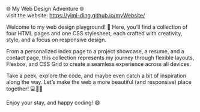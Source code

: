 🌐 My Web Design Adventure 🌐  
visit the website: https://yimi-ding.github.io/myWebsite/

Welcome to my web design playground! 🎉 Here, you’ll find a collection of four HTML pages and one CSS stylesheet, each crafted with creativity, style, and a focus on responsive design.   

From a personalized index page to a project showcase, a resume, and a contact page, this collection represents my journey through flexible layouts, Flexbox, and CSS Grid to create a seamless experience across all devices.  

Take a peek, explore the code, and maybe even catch a bit of inspiration along the way. Let’s make the web a more beautiful (and responsive) place together! 💻📱✨  

Enjoy your stay, and happy coding! 😄






